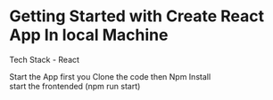 # Getting Started with Create React App In local Machine

Tech Stack -  React 

Start the App
 first you Clone the code
 then Npm Install  
 start the frontended (npm run start)



